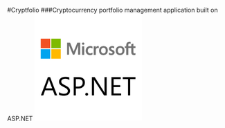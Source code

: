 #Cryptfolio	
###Cryptocurrency portfolio management application built on ASP.NET
![ASP Logo](./ASP_logo.png)
